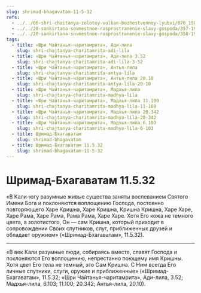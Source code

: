 ```yaml
---
slug: shrimad-bhagavatam-11-5-32
refs:
  - ../../06-shri-chaitanya-zolotoy-vulkan-bozhestvennoy-lyubvi/070_1983-04-16-b2-c_sridharmj_predskazaniya_o_prihode_mahaprabhu.md
  - ../../20-sankirtana-sovmestnoe-rasprostranenie-slavy-gospoda/357-1983-07-19-a2-kirtan-znachit-srazhenie-protiv-zabluzhdenij.md
  - ../../20-sankirtana-sovmestnoe-rasprostranenie-slavy-gospoda/358-1981-03-07-a2-propoved-i-duh-sluzheniya-osnova-sankirtany.md
tags:
  - title: «Шри Чайтанья-чаритамрита», Ади-лила
    slug: shri-chajtanya-charitamrita-adi-lila
  - title: «Шри Чайтанья-чаритамрита», Ади-лила 3.52
    slug: shri-chajtanya-charitamrita-adi-lila-3-52
  - title: «Шри Чайтанья-чаритамрита», Антья-лила
    slug: shri-chajtanya-charitamrita-antya-lila
  - title: «Шри Чайтанья-чаритамрита», Антья-лила 20.10
    slug: shri-chajtanya-charitamrita-antya-lila-20-10
  - title: «Шри Чайтанья-чаритамрита», Мадхья-лила
    slug: shri-chajtanya-charitamrita-madhya-lila
  - title: «Шри Чайтанья-чаритамрита», Мадхья-лила 11.100
    slug: shri-chajtanya-charitamrita-madhya-lila-11-100
  - title: «Шри Чайтанья-чаритамрита», Мадхья-лила 20.342
    slug: shri-chajtanya-charitamrita-madhya-lila-20-342
  - title: «Шри Чайтанья-чаритамрита», Мадхья-лила 6.103
    slug: shri-chajtanya-charitamrita-madhya-lila-6-103
  - title: Шримад-Бхагаватам
    slug: shrimad-bhagavatam
  - title: Шримад-Бхагаватам 11.5.32
    slug: shrimad-bhagavatam-11-5-32
---
```


# Шримад-Бхагаватам 11.5.32

«В Кали-югу разумные живые существа заняты воспеванием Святого Имени Бога и поклоняются воплощению Господа, постоянно повторяющего Харе Кришна, Харе Кришна, Кришна Кришна, Харе Харе, Харе Рама, Харе Рама, Рама Рама, Харе Харе. Хотя Его кожа не темного цвета, а золотистого, Он — сам Кришна, который приходит в сопровождении Своих спутников, слуг, приближенных друзей и обладает оружием» («Шримад-Бхагаватам», 11.5.32).

---

«В век Кали разумные люди, собираясь вместе, славят Господа и поклоняются Его воплощению, непрестанно поющему имя Кришны. Хотя цвет Его тела не темный, это Сам Кришна. С Ним всегда Его личные спутники, слуги, оружие и приближенные» («Шримад-Бхагаватам», 11.5.32; «Шри Чайтанья-чаритамрита», Ади-лила, 3.52; Мадхья-лила, 6.103; 11.100; 20.342; Антья-лила, 20.10).
